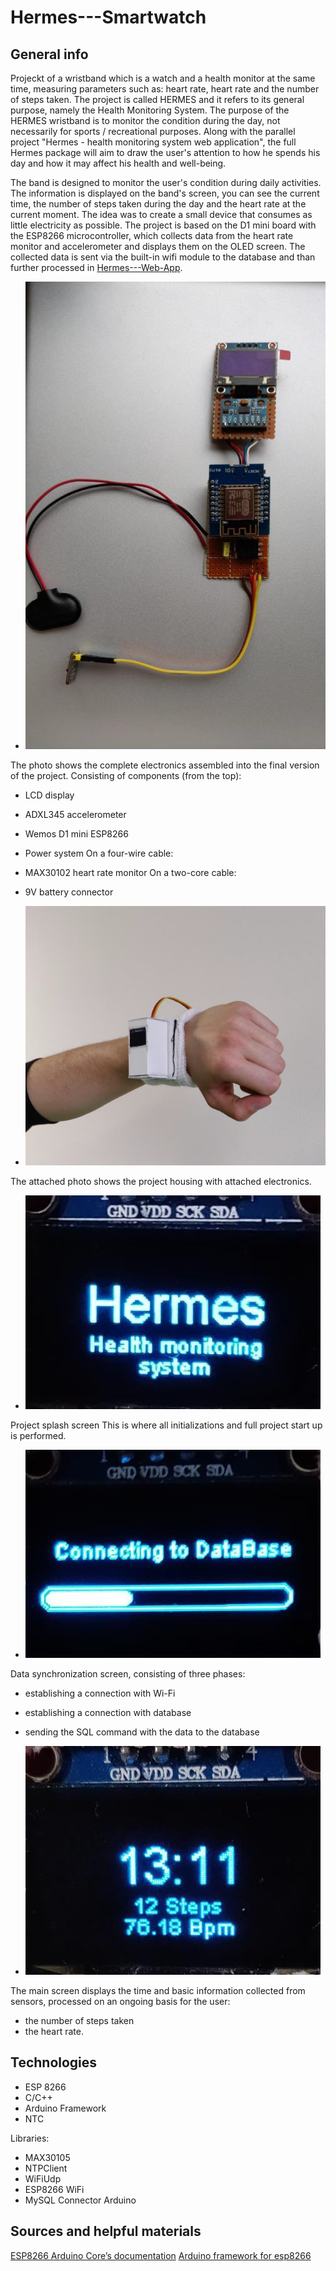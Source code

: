 # Hermes---Smartwatch
## General info
Projeckt  of a wristband which is a watch and a health monitor at the same time, measuring parameters such as: heart rate, heart rate and the number of steps taken. The project is called HERMES and it refers to its general purpose, namely the Health Monitoring System. The purpose of the HERMES wristband is to monitor the condition during the day, not necessarily for sports / recreational purposes. Along with the parallel project "Hermes - health monitoring system web application", the full Hermes package will aim to draw the user's attention to how he spends his day and how it may affect his health and well-being.

The band is designed to monitor the user's condition during daily activities. The information is displayed on the band's screen, you can see the current time, the number of steps taken during the day and the heart rate at the current moment. The idea was to create a small device that consumes as little electricity as possible. The project is based on the D1 mini board with the ESP8266 microcontroller, which collects data from the heart rate monitor and accelerometer and displays them on the OLED screen. The collected data is sent via the built-in wifi module to the database and than further processed in [Hermes---Web-App](https://github.com/SSketcher/Hermes---Web-App).


- ![alt text](https://github.com/SSketcher/Hermes---Smartwatch/blob/main/resources/0.png)

 The photo shows the complete electronics assembled into the final version of the project.
 Consisting of components (from the top):
 - LCD display
 - ADXL345 accelerometer
 - Wemos D1 mini ESP8266
 - Power system
 On a four-wire cable:
 - MAX30102 heart rate monitor
 On a two-core cable:
 - 9V battery connector



- ![alt text](https://github.com/SSketcher/Hermes---Smartwatch/blob/main/resources/1.png)

 The attached photo shows the project housing with attached electronics.



- ![alt text](https://github.com/SSketcher/Hermes---Smartwatch/blob/main/resources/2.png)

 Project splash screen This is where all initializations and full project start up is performed.



- ![alt text](https://github.com/SSketcher/Hermes---Smartwatch/blob/main/resources/3.png)

 Data synchronization screen, consisting of three phases:
 - establishing a connection with Wi-Fi
 - establishing a connection with database
 - sending the SQL command with the data to the database



- ![alt text](https://github.com/SSketcher/Hermes---Smartwatch/blob/main/resources/4.png)

 The main screen displays the time and basic information collected from sensors, processed on an ongoing basis for the user:
 - the number of steps taken
 - the heart rate.


## Technologies
* ESP 8266
* C/C++
* Arduino Framework
* NTC 

Libraries:
* MAX30105
* NTPClient
* WiFiUdp
* ESP8266 WiFi
* MySQL Connector Arduino

## Sources and helpful materials
[ESP8266 Arduino Core’s documentation](https://arduino-esp8266.readthedocs.io/en/latest/)
[Arduino framework for esp8266](https://www.arduino.cc/reference/en/libraries/esp8266-framework/)
